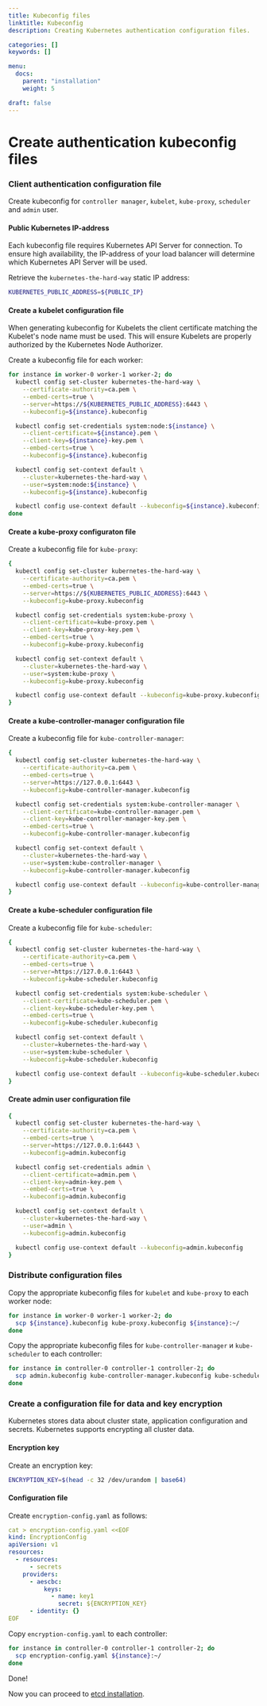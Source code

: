 ```yaml
---
title: Kubeconfig files
linktitle: Kubeconfig
description: Creating Kubernetes authentication configuration files.

categories: []
keywords: []

menu:
  docs:
    parent: "installation"
    weight: 5

draft: false
---
```


# Create authentication kubeconfig files

### Client authentication configuration file
Create kubeconfig for `controller manager`, `kubelet`, `kube-proxy`, `scheduler` and `admin` user.

#### Public Kubernetes IP-address

Each kubeconfig file requires Kubernetes API Server for connection. To ensure high availability, the IP-address of your load balancer will determine which Kubernetes API Server will be used.

Retrieve the `kubernetes-the-hard-way` static IP address:

```bash
KUBERNETES_PUBLIC_ADDRESS=${PUBLIC_IP}
```

#### Create a kubelet configuration file
When generating kubeconfig for Kubelets the client certificate matching the Kubelet's node name must be used. This will ensure Kubelets are properly authorized by the Kubernetes Node Authorizer.

Create a kubeconfig file for each worker:

```bash
for instance in worker-0 worker-1 worker-2; do
  kubectl config set-cluster kubernetes-the-hard-way \
    --certificate-authority=ca.pem \
    --embed-certs=true \
    --server=https://${KUBERNETES_PUBLIC_ADDRESS}:6443 \
    --kubeconfig=${instance}.kubeconfig

  kubectl config set-credentials system:node:${instance} \
    --client-certificate=${instance}.pem \
    --client-key=${instance}-key.pem \
    --embed-certs=true \
    --kubeconfig=${instance}.kubeconfig

  kubectl config set-context default \
    --cluster=kubernetes-the-hard-way \
    --user=system:node:${instance} \
    --kubeconfig=${instance}.kubeconfig

  kubectl config use-context default --kubeconfig=${instance}.kubeconfig
done
```

#### Create a kube-proxy configuraton file

Create a kubeconfig file for `kube-proxy`:


```bash
{
  kubectl config set-cluster kubernetes-the-hard-way \
    --certificate-authority=ca.pem \
    --embed-certs=true \
    --server=https://${KUBERNETES_PUBLIC_ADDRESS}:6443 \
    --kubeconfig=kube-proxy.kubeconfig

  kubectl config set-credentials system:kube-proxy \
    --client-certificate=kube-proxy.pem \
    --client-key=kube-proxy-key.pem \
    --embed-certs=true \
    --kubeconfig=kube-proxy.kubeconfig

  kubectl config set-context default \
    --cluster=kubernetes-the-hard-way \
    --user=system:kube-proxy \
    --kubeconfig=kube-proxy.kubeconfig

  kubectl config use-context default --kubeconfig=kube-proxy.kubeconfig
}
```

#### Create a kube-controller-manager configuration file
Create a kubeconfig file for `kube-controller-manager`:

```bash
{
  kubectl config set-cluster kubernetes-the-hard-way \
    --certificate-authority=ca.pem \
    --embed-certs=true \
    --server=https://127.0.0.1:6443 \
    --kubeconfig=kube-controller-manager.kubeconfig

  kubectl config set-credentials system:kube-controller-manager \
    --client-certificate=kube-controller-manager.pem \
    --client-key=kube-controller-manager-key.pem \
    --embed-certs=true \
    --kubeconfig=kube-controller-manager.kubeconfig

  kubectl config set-context default \
    --cluster=kubernetes-the-hard-way \
    --user=system:kube-controller-manager \
    --kubeconfig=kube-controller-manager.kubeconfig

  kubectl config use-context default --kubeconfig=kube-controller-manager.kubeconfig
}
```

#### Create a kube-scheduler configuration file
Create a kubeconfig file for `kube-scheduler`:

```bash
{
  kubectl config set-cluster kubernetes-the-hard-way \
    --certificate-authority=ca.pem \
    --embed-certs=true \
    --server=https://127.0.0.1:6443 \
    --kubeconfig=kube-scheduler.kubeconfig

  kubectl config set-credentials system:kube-scheduler \
    --client-certificate=kube-scheduler.pem \
    --client-key=kube-scheduler-key.pem \
    --embed-certs=true \
    --kubeconfig=kube-scheduler.kubeconfig

  kubectl config set-context default \
    --cluster=kubernetes-the-hard-way \
    --user=system:kube-scheduler \
    --kubeconfig=kube-scheduler.kubeconfig

  kubectl config use-context default --kubeconfig=kube-scheduler.kubeconfig
}
```

####  Create admin user configuration file

```bash
{
  kubectl config set-cluster kubernetes-the-hard-way \
    --certificate-authority=ca.pem \
    --embed-certs=true \
    --server=https://127.0.0.1:6443 \
    --kubeconfig=admin.kubeconfig

  kubectl config set-credentials admin \
    --client-certificate=admin.pem \
    --client-key=admin-key.pem \
    --embed-certs=true \
    --kubeconfig=admin.kubeconfig

  kubectl config set-context default \
    --cluster=kubernetes-the-hard-way \
    --user=admin \
    --kubeconfig=admin.kubeconfig

  kubectl config use-context default --kubeconfig=admin.kubeconfig
}
```

### Distribute configuration files

Copy the appropriate kubeconfig files for `kubelet` and `kube-proxy` to each worker node:

```bash
for instance in worker-0 worker-1 worker-2; do
  scp ${instance}.kubeconfig kube-proxy.kubeconfig ${instance}:~/
done
```

Copy the appropriate kubeconfig files for `kube-controller-manager` и `kube-scheduler` to each controller:

```bash
for instance in controller-0 controller-1 controller-2; do
  scp admin.kubeconfig kube-controller-manager.kubeconfig kube-scheduler.kubeconfig ${instance}:~/
done
```

### Create a configuration file for data and key encryption

Kubernetes stores data about cluster state, application configuration and secrets. Kubernetes supports encrypting all cluster data.

#### Encryption key

Create an encryption key:

```bash
ENCRYPTION_KEY=$(head -c 32 /dev/urandom | base64)
```

#### Configuration file

Create `encryption-config.yaml` as follows:

```yaml
cat > encryption-config.yaml <<EOF
kind: EncryptionConfig
apiVersion: v1
resources:
  - resources:
      - secrets
    providers:
      - aescbc:
          keys:
            - name: key1
              secret: ${ENCRYPTION_KEY}
      - identity: {}
EOF
```

Copy `encryption-config.yaml` to each controller:

```bash
for instance in controller-0 controller-1 controller-2; do
  scp encryption-config.yaml ${instance}:~/
done
```

Done!

Now you can proceed to [etcd installation](/kubernetes/installation/4etcd).
